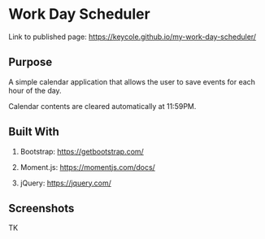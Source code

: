 # Work Day Scheduler

Link to published page: https://keycole.github.io/my-work-day-scheduler/

## Purpose


A simple calendar application that allows the user to save events for each hour of the day.

Calendar contents are cleared automatically at 11:59PM.


## Built With


1. Bootstrap: https://getbootstrap.com/

1. Moment.js: https://momentjs.com/docs/

1. jQuery: https://jquery.com/


## Screenshots

TK

